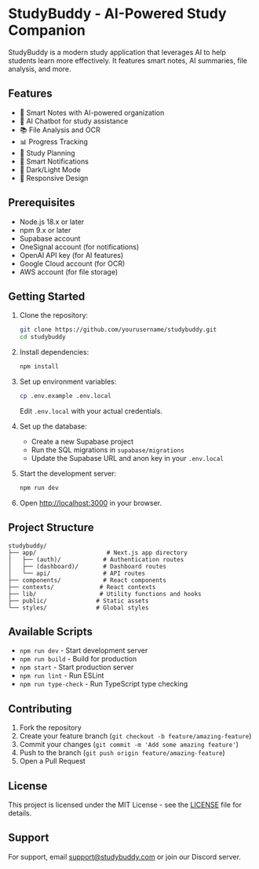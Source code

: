 # StudyBuddy - AI-Powered Study Companion

StudyBuddy is a modern study application that leverages AI to help students learn more effectively. It features smart notes, AI summaries, file analysis, and more.

## Features

- 📝 Smart Notes with AI-powered organization
- 🤖 AI Chatbot for study assistance
- 📚 File Analysis and OCR
- 📊 Progress Tracking
- 🎯 Study Planning
- 🔔 Smart Notifications
- 🌙 Dark/Light Mode
- 📱 Responsive Design

## Prerequisites

- Node.js 18.x or later
- npm 9.x or later
- Supabase account
- OneSignal account (for notifications)
- OpenAI API key (for AI features)
- Google Cloud account (for OCR)
- AWS account (for file storage)

## Getting Started

1. Clone the repository:
   ```bash
   git clone https://github.com/yourusername/studybuddy.git
   cd studybuddy
   ```

2. Install dependencies:
   ```bash
   npm install
   ```

3. Set up environment variables:
   ```bash
   cp .env.example .env.local
   ```
   Edit `.env.local` with your actual credentials.

4. Set up the database:
   - Create a new Supabase project
   - Run the SQL migrations in `supabase/migrations`
   - Update the Supabase URL and anon key in your `.env.local`

5. Start the development server:
   ```bash
   npm run dev
   ```

6. Open [http://localhost:3000](http://localhost:3000) in your browser.

## Project Structure

```
studybuddy/
├── app/                    # Next.js app directory
│   ├── (auth)/            # Authentication routes
│   ├── (dashboard)/       # Dashboard routes
│   └── api/               # API routes
├── components/            # React components
├── contexts/             # React contexts
├── lib/                  # Utility functions and hooks
├── public/              # Static assets
└── styles/              # Global styles
```

## Available Scripts

- `npm run dev` - Start development server
- `npm run build` - Build for production
- `npm start` - Start production server
- `npm run lint` - Run ESLint
- `npm run type-check` - Run TypeScript type checking

## Contributing

1. Fork the repository
2. Create your feature branch (`git checkout -b feature/amazing-feature`)
3. Commit your changes (`git commit -m 'Add some amazing feature'`)
4. Push to the branch (`git push origin feature/amazing-feature`)
5. Open a Pull Request

## License

This project is licensed under the MIT License - see the [LICENSE](LICENSE) file for details.

## Support

For support, email support@studybuddy.com or join our Discord server.

